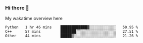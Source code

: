 ### Hi there 👋

<!--
**Jassy930/Jassy930** is a ✨ _special_ ✨ repository because its `README.md` (this file) appears on your GitHub profile.

Here are some ideas to get you started:

- 🔭 I’m currently working on ...
- 🌱 I’m currently learning ...
- 👯 I’m looking to collaborate on ...
- 🤔 I’m looking for help with ...
- 💬 Ask me about ...
- 📫 How to reach me: ...
- 😄 Pronouns: ...
- ⚡ Fun fact: ...
-->

My wakatime overview here
<!--START_SECTION:waka-->
```text
Python   1 hr 46 mins    ████████████▓░░░░░░░░░░░░   50.95 % 
C++      57 mins         ███████░░░░░░░░░░░░░░░░░░   27.51 % 
Other    44 mins         █████▒░░░░░░░░░░░░░░░░░░░   21.26 % 
```
<!--END_SECTION:waka-->

